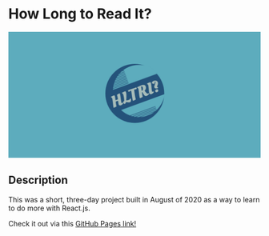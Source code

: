 # How Long to Read It?
![HLTRI?](https://github.com/adamappsdev/how-long-to-read-it/blob/master/cover.png)
## Description
This was a short, three-day project built in August of 2020 as a way to learn to do more with React.js.

Check it out via this [GitHub Pages link!](https://adamappsdev.github.io/how-long-to-read-it/)
